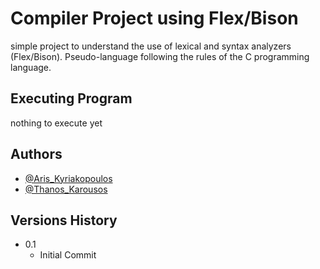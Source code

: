 # Compiler Project using Flex/Bison

simple project to understand the use of lexical and syntax analyzers (Flex/Bison). Pseudo-language following the rules of the C programming language.

## Executing Program

nothing to execute yet

## Authors

- [@Aris_Kyriakopoulos](https://github.com/SneakyTattas)
- [@Thanos_Karousos](https://github.com/ThanosKarousos)

## Versions History

- 0.1
  - Initial Commit
